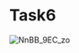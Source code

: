 # Task6
![NnBB_9EC_zo](https://user-images.githubusercontent.com/72442702/97405120-371cd000-1908-11eb-844f-15118144df4c.jpg)
